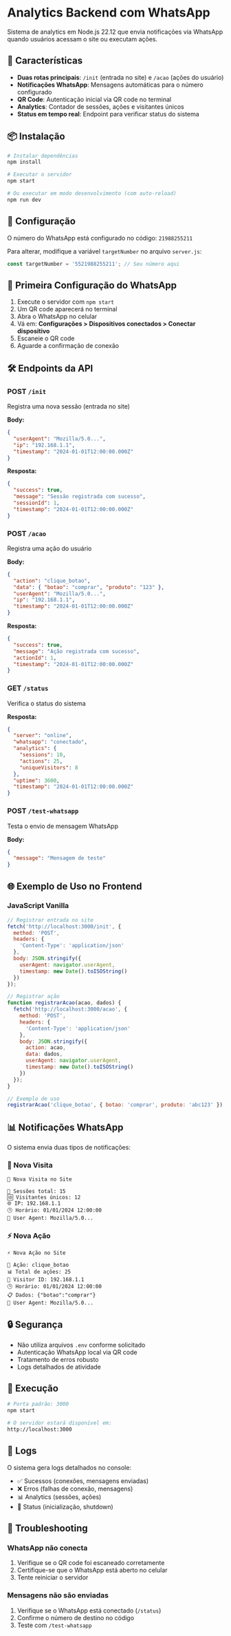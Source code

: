 # Analytics Backend com WhatsApp

Sistema de analytics em Node.js 22.12 que envia notificações via WhatsApp quando usuários acessam o site ou executam ações.

## 🚀 Características

- **Duas rotas principais**: `/init` (entrada no site) e `/acao` (ações do usuário)
- **Notificações WhatsApp**: Mensagens automáticas para o número configurado
- **QR Code**: Autenticação inicial via QR code no terminal
- **Analytics**: Contador de sessões, ações e visitantes únicos
- **Status em tempo real**: Endpoint para verificar status do sistema

## 📦 Instalação

```bash
# Instalar dependências
npm install

# Executar o servidor
npm start

# Ou executar em modo desenvolvimento (com auto-reload)
npm run dev
```

## 🔧 Configuração

O número do WhatsApp está configurado no código: `21988255211`

Para alterar, modifique a variável `targetNumber` no arquivo `server.js`:

```javascript
const targetNumber = '5521988255211'; // Seu número aqui
```

## 📱 Primeira Configuração do WhatsApp

1. Execute o servidor com `npm start`
2. Um QR code aparecerá no terminal
3. Abra o WhatsApp no celular
4. Vá em: **Configurações > Dispositivos conectados > Conectar dispositivo**
5. Escaneie o QR code
6. Aguarde a confirmação de conexão

## 🛠 Endpoints da API

### POST `/init`
Registra uma nova sessão (entrada no site)

**Body:**
```json
{
  "userAgent": "Mozilla/5.0...",
  "ip": "192.168.1.1",
  "timestamp": "2024-01-01T12:00:00.000Z"
}
```

**Resposta:**
```json
{
  "success": true,
  "message": "Sessão registrada com sucesso",
  "sessionId": 1,
  "timestamp": "2024-01-01T12:00:00.000Z"
}
```

### POST `/acao`
Registra uma ação do usuário

**Body:**
```json
{
  "action": "clique_botao",
  "data": { "botao": "comprar", "produto": "123" },
  "userAgent": "Mozilla/5.0...",
  "ip": "192.168.1.1",
  "timestamp": "2024-01-01T12:00:00.000Z"
}
```

**Resposta:**
```json
{
  "success": true,
  "message": "Ação registrada com sucesso",
  "actionId": 1,
  "timestamp": "2024-01-01T12:00:00.000Z"
}
```

### GET `/status`
Verifica o status do sistema

**Resposta:**
```json
{
  "server": "online",
  "whatsapp": "conectado",
  "analytics": {
    "sessions": 10,
    "actions": 25,
    "uniqueVisitors": 8
  },
  "uptime": 3600,
  "timestamp": "2024-01-01T12:00:00.000Z"
}
```

### POST `/test-whatsapp`
Testa o envio de mensagem WhatsApp

**Body:**
```json
{
  "message": "Mensagem de teste"
}
```

## 🌐 Exemplo de Uso no Frontend

### JavaScript Vanilla
```javascript
// Registrar entrada no site
fetch('http://localhost:3000/init', {
  method: 'POST',
  headers: {
    'Content-Type': 'application/json'
  },
  body: JSON.stringify({
    userAgent: navigator.userAgent,
    timestamp: new Date().toISOString()
  })
});

// Registrar ação
function registrarAcao(acao, dados) {
  fetch('http://localhost:3000/acao', {
    method: 'POST',
    headers: {
      'Content-Type': 'application/json'
    },
    body: JSON.stringify({
      action: acao,
      data: dados,
      userAgent: navigator.userAgent,
      timestamp: new Date().toISOString()
    })
  });
}

// Exemplo de uso
registrarAcao('clique_botao', { botao: 'comprar', produto: 'abc123' });
```

## 📊 Notificações WhatsApp

O sistema envia duas tipos de notificações:

### 🔔 Nova Visita
```
🔔 Nova Visita no Site

👤 Sessões total: 15
🆔 Visitantes únicos: 12
🌐 IP: 192.168.1.1
🕒 Horário: 01/01/2024 12:00:00
📱 User Agent: Mozilla/5.0...
```

### ⚡ Nova Ação
```
⚡ Nova Ação no Site

🎯 Ação: clique_botao
📊 Total de ações: 25
👤 Visitor ID: 192.168.1.1
🕒 Horário: 01/01/2024 12:00:00
📋 Dados: {"botao":"comprar"}
📱 User Agent: Mozilla/5.0...
```

## 🔒 Segurança

- Não utiliza arquivos `.env` conforme solicitado
- Autenticação WhatsApp local via QR code
- Tratamento de erros robusto
- Logs detalhados de atividade

## 🚀 Execução

```bash
# Porta padrão: 3000
npm start

# O servidor estará disponível em:
http://localhost:3000
```

## 📝 Logs

O sistema gera logs detalhados no console:
- ✅ Sucessos (conexões, mensagens enviadas)
- ❌ Erros (falhas de conexão, mensagens)
- 📊 Analytics (sessões, ações)
- 🔄 Status (inicialização, shutdown)

## 🔧 Troubleshooting

### WhatsApp não conecta
1. Verifique se o QR code foi escaneado corretamente
2. Certifique-se que o WhatsApp está aberto no celular
3. Tente reiniciar o servidor

### Mensagens não são enviadas
1. Verifique se o WhatsApp está conectado (`/status`)
2. Confirme o número de destino no código
3. Teste com `/test-whatsapp`

